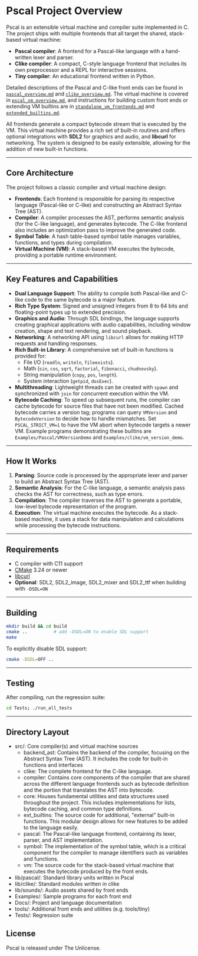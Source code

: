 # Pscal Project Overview

Pscal is an extensible virtual machine and compiler suite implemented in C. The project ships with multiple frontends that all target the shared, stack-based virtual machine:

* **Pascal compiler**: A frontend for a Pascal-like language with a hand-written lexer and parser.
* **Clike compiler**: A compact, C-style language frontend that includes its own preprocessor and a REPL for interactive sessions.
* **Tiny compiler**: An educational frontend written in Python.

Detailed descriptions of the Pascal and C-like front ends can be found in
[`pascal_overview.md`](pascal_overview.md) and
[`clike_overview.md`](clike_overview.md). The virtual machine is covered in
[`pscal_vm_overview.md`](pscal_vm_overview.md), and instructions for building
custom front ends or extending VM builtins are in
[`standalone_vm_frontends.md`](standalone_vm_frontends.md) and
[`extended_builtins.md`](extended_builtins.md).

All frontends generate a compact bytecode stream that is executed by the VM. This virtual machine provides a rich set of built-in routines and offers optional integrations with **SDL2** for graphics and audio, and **libcurl** for networking. The system is designed to be easily extensible, allowing for the addition of new built-in functions.

---

## Core Architecture

The project follows a classic compiler and virtual machine design:

* **Frontends**: Each frontend is responsible for parsing its respective language (Pascal-like or C-like) and constructing an Abstract Syntax Tree (AST).
* **Compiler**: A compiler processes the AST, performs semantic analysis (for the C-like language), and generates bytecode. The C-like frontend also includes an optimization pass to improve the generated code.
* **Symbol Table**: A hash table-based symbol table manages variables, functions, and types during compilation.
* **Virtual Machine (VM)**: A stack-based VM executes the bytecode, providing a portable runtime environment.

---

## Key Features and Capabilities

* **Dual Language Support**: The ability to compile both Pascal-like and C-like code to the same bytecode is a major feature.
* **Rich Type System**: Signed and unsigned integers from 8 to 64 bits and floating-point types up to extended precision.
* **Graphics and Audio**: Through SDL bindings, the language supports creating graphical applications with audio capabilities, including window creation, shape and text rendering, and sound playback.
* **Networking**: A networking API using `libcurl` allows for making HTTP requests and handling responses.
* **Rich Built-in Library**: A comprehensive set of built-in functions is provided for:
    * File I/O (`readln`, `writeln`, `fileexists`).
    * Math (`sin`, `cos`, `sqrt`, `factorial`, `fibonacci`, `chudnovsky`).
    * String manipulation (`copy`, `pos`, `length`).
    * System interaction (`getpid`, `dosExec`).
* **Multithreading**: Lightweight threads can be created with `spawn` and synchronized with `join` for concurrent execution within the VM.
* **Bytecode Caching**: To speed up subsequent runs, the compiler can cache bytecode for source files that have not been modified. Cached bytecode carries a version tag; programs can query `VMVersion` and `BytecodeVersion` to decide how to handle mismatches. Set `PSCAL_STRICT_VM=1` to have the VM abort when bytecode targets a newer VM.
  Example programs demonstrating these builtins are `Examples/Pascal/VMVersionDemo`
  and `Examples/clike/vm_version_demo`.

---

## How It Works

1.  **Parsing**: Source code is processed by the appropriate lexer and parser to build an Abstract Syntax Tree (AST).
2.  **Semantic Analysis**: For the C-like language, a semantic analysis pass checks the AST for correctness, such as type errors.
3.  **Compilation**: The compiler traverses the AST to generate a portable, low-level bytecode representation of the program.
4.  **Execution**: The virtual machine executes the bytecode. As a stack-based machine, it uses a stack for data manipulation and calculations while processing the bytecode instructions.

---

## Requirements

* C compiler with C11 support
* [CMake](https://cmake.org/) 3.24 or newer
* [libcurl](https://curl.se/libcurl/)
* **Optional**: SDL2, SDL2\_image, SDL2\_mixer and SDL2\_ttf when building with `-DSDL=ON`

---

## Building

```sh
mkdir build && cd build
cmake ..          # add -DSDL=ON to enable SDL support
make
```

To explicitly disable SDL support:

```sh
cmake -DSDL=OFF ..
```

---

## Testing

After compiling, run the regression suite:

```sh
cd Tests; ./run_all_tests
```

---

## Directory Layout

* src/: Core compiler(s) and virtual machine sources
    * backend_ast: Contains the backend of the compiler, focusing on the Abstract Syntax Tree (AST). It includes the code for built-in functions and interfaces
    * clike: The complete frontend for the C-like language.
    * compiler: Contains core components of the compiler that are shared across the different language frontends such as bytecode definition and the portion that translates the AST into bytecode.
    * core: Houses fundamental utilities and data structures used throughout the project. This includes implementations for lists, bytecode caching, and common type definitions.
    * ext_builtins: The source code for additional, "external" built-in functions. This modular design allows for new features to be added to the language easily.
    * pascal: The Pascal-like language frontend, containing its lexer, parser, and AST implementation.
    * symbol: The implementation of the symbol table, which is a critical component for the compiler to manage identifiers such as variables and functions.
    * vm: The source code for the stack-based virtual machine that executes the bytecode produced by the front ends.
* lib/pascal/: Standard library units written in Pscal
* lib/clike/: Standard modules written in clike
* lib/sounds/: Audio assets shared by front ends
* Examples/: Sample programs for each front end
* Docs/: Project and language documentation
* tools/: Additional front ends and utilities (e.g. tools/tiny)
* Tests/: Regression suite

## License
Pscal is released under The Unlicense.
